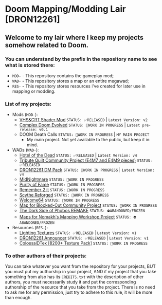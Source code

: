 # Doom Mapping/Modding Lair [DRON12261]

## Welcome to my lair where I keep my projects somehow related to Doom.

### You can understand by the prefix in the repository name to see what is stored there:
- `MOD-` - This repository contains the gameplay mod;
- `WAD-` - This repository stores a map or an entire megawad;
- `RES-` - This repository stores resources I've created for later use in mapping or modding.

### List of my projects:
- Mods (`MOD-`):
  - [VHS&CRT Shader Mod](https://github.com/Doom-Mapping-Modding-Lair-DRON12261/MOD-VHS-CRT-Shader-by-DRON12261) ```STATUS: ✅RELEASED``` | ```Latest Version: v2```
  - [Complex Doom Evolved](https://github.com/Doom-Mapping-Modding-Lair-DRON12261/MOD-Complex-Doom-Evolved) ```STATUS: 🏁WORK IN PROGRESS``` | ```Latest pre-release: v0.1```
  - DOOM Death Calls ```STATUS: 🏁WORK IN PROGRESS``` | ```MY MAIN PROJECT```
    - My main project. Not yet available to the public, but keep it in mind.
- WADs (`WAD-`):
  - [Hotel of the Dead](https://github.com/Doom-Mapping-Modding-Lair-DRON12261/WAD-Hotel-of-the-Dead) ```STATUS: ✅RELEASED``` | ```Latest Version: v4```
  - [Tribute Quilt Community Project (E4M7 and E4M9 pieces)](https://github.com/Doom-Mapping-Modding-Lair-DRON12261/WAD-Tribute-Quilt-Pieces) ```STATUS: ✅RELEASED```
  - [DRON12261 DM Pack](https://github.com/Doom-Mapping-Modding-Lair-DRON12261/WAD-DRON12261-DM-Pack) ```STATUS: 🏁WORK IN PROGRESS``` | ```Latest Version: v4```
  - [MidNightmare](https://github.com/Doom-Mapping-Modding-Lair-DRON12261/WAD-MidNightmare) ```STATUS: 🏁WORK IN PROGRESS```
  - [Purity of Fame](https://github.com/Doom-Mapping-Modding-Lair-DRON12261/WAD-Purity-of-Fame) ```STATUS: 🏁WORK IN PROGRESS```
  - [Remember 2 it](https://github.com/Doom-Mapping-Modding-Lair-DRON12261/WAD-Remember-2-it) ```STATUS: 🏁WORK IN PROGRESS```
  - [Scythe Reforged](https://github.com/Doom-Mapping-Modding-Lair-DRON12261/WAD-Scythe-Reforged) ```STATUS: 🏁WORK IN PROGRESS```
  - [Welcome64](https://github.com/Doom-Mapping-Modding-Lair-DRON12261/WAD-Welcome64) ```STATUS: 🏁WORK IN PROGRESS```
  - [Map for Blocked-Out Community Project](https://github.com/Doom-Mapping-Modding-Lair-DRON12261/WAD-Blocked-Out) ```STATUS: 🏁WORK IN PROGRESS```
  - [The Dark Side of Phobos REMAKE](https://github.com/Doom-Mapping-Modding-Lair-DRON12261/WAD-TDSOP-Remake) ```STATUS: ⛔ABANDONED/FROZEN```
  - [Maps for Nomakh's Mapping Workshop Project](https://github.com/Doom-Mapping-Modding-Lair-DRON12261/WAD-NMW-Maps) ```STATUS: ⛔ABANDONED/FROZEN```
- Resources (`RES-`):
  - [Lighting Textures](https://github.com/Doom-Mapping-Modding-Lair-DRON12261/RES-Lighting-Textures) ```STATUS: ✅RELEASED``` | ```Latest Version: v1```
  - [DRON12261 Announcer](https://github.com/Doom-Mapping-Modding-Lair-DRON12261/RES-DRON12261-Announcer) ```STATUS: ✅RELEASED``` | ```Latest Version: v1```
  - [ColossalDTex [8200+ Texture Pack]](https://github.com/Doom-Mapping-Modding-Lair-DRON12261/RES-ColossalDTex) ```STATUS: 🏁WORK IN PROGRESS```

### To other authors of their projects:
You can take whatever you want from the repository for your projects, BUT you must put my authorship in your project, AND if my project that you take something from also has its `CREDITS.txt` with the description of other authors, you must necessarily study it and put the corresponding authorship of the resource that you take from the project. There is no need to ask me for any permission, just try to adhere to this rule, it will be more than enough.
